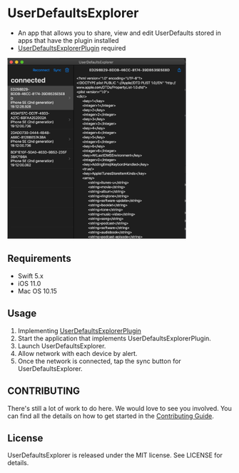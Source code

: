 # UserDefaultsExplorer
- An app that allows you to share, view and edit UserDefaults stored in apps that have the plugin installed
- [UserDefaultsExplorerPlugin](https://github.com/t-osawa-009/UserDefaultsExplorerPlugin) required

<img src="https://github.com/t-osawa-009/UserDefaultsExplorer/blob/master/assets/mac.png?raw=true" width="400">

## Requirements
- Swift 5.x
- iOS 11.0
- Mac OS 10.15

## Usage
1. Implementing [UserDefaultsExplorerPlugin](https://github.com/t-osawa-009/UserDefaultsExplorerPlugin)
1. Start the application that implements UserDefaultsExplorerPlugin.
1. Launch UserDefaultsExplorer.
1. Allow network with each device by alert.
1. Once the network is connected, tap the sync button for UserDefaultsExplorer.

## CONTRIBUTING
There's still a lot of work to do here. We would love to see you involved. You can find all the details on how to get started in the [Contributing Guide](https://github.com/t-osawa-009/UserDefaultsExplorer/blob/master/CONTRIBUTING.md).

## License
UserDefaultsExplorer is released under the MIT license. See LICENSE for details.
